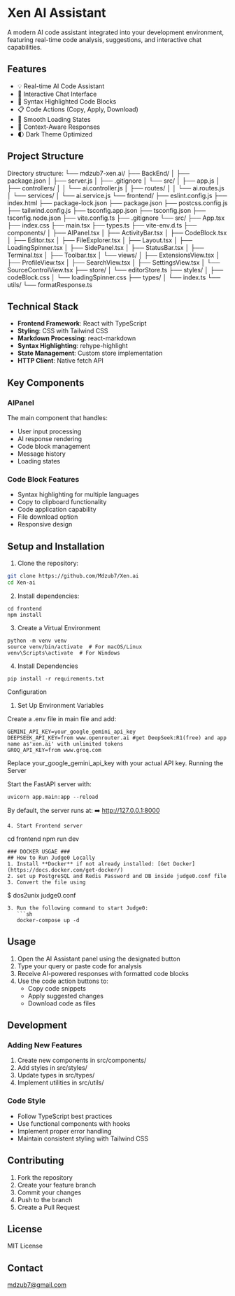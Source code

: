 # Xen AI Assistant

A modern AI code assistant integrated into your development environment, featuring real-time code analysis, suggestions, and interactive chat capabilities.

## Features

- 💡 Real-time AI Code Assistant
- 💬 Interactive Chat Interface
- 🎨 Syntax Highlighted Code Blocks
- 📋 Code Actions (Copy, Apply, Download)
- 🔄 Smooth Loading States
- 🎯 Context-Aware Responses
- 🌓 Dark Theme Optimized

## Project Structure
Directory structure:
└── mdzub7-xen.ai/
    ├── BackEnd/
    │   ├── package.json
    │   ├── server.js
    │   ├── .gitignore
    │   └── src/
    │       ├── app.js
    │       ├── controllers/
    │       │   └── ai.controller.js
    │       ├── routes/
    │       │   └── ai.routes.js
    │       └── services/
    │           └── ai.service.js
    └── frontend/
        ├── eslint.config.js
        ├── index.html
        ├── package-lock.json
        ├── package.json
        ├── postcss.config.js
        ├── tailwind.config.js
        ├── tsconfig.app.json
        ├── tsconfig.json
        ├── tsconfig.node.json
        ├── vite.config.ts
        ├── .gitignore
        └── src/
            ├── App.tsx
            ├── index.css
            ├── main.tsx
            ├── types.ts
            ├── vite-env.d.ts
            ├── components/
            │   ├── AIPanel.tsx
            │   ├── ActivityBar.tsx
            │   ├── CodeBlock.tsx
            │   ├── Editor.tsx
            │   ├── FileExplorer.tsx
            │   ├── Layout.tsx
            │   ├── LoadingSpinner.tsx
            │   ├── SidePanel.tsx
            │   ├── StatusBar.tsx
            │   ├── Terminal.tsx
            │   ├── Toolbar.tsx
            │   └── views/
            │       ├── ExtensionsView.tsx
            │       ├── ProfileView.tsx
            │       ├── SearchView.tsx
            │       ├── SettingsView.tsx
            │       └── SourceControlView.tsx
            ├── store/
            │   └── editorStore.ts
            ├── styles/
            │   ├── codeBlock.css
            │   └── loadingSpinner.css
            ├── types/
            │   └── index.ts
            └── utils/
                └── formatResponse.ts

## Technical Stack

- **Frontend Framework**: React with TypeScript
- **Styling**: CSS with Tailwind CSS
- **Markdown Processing**: react-markdown
- **Syntax Highlighting**: rehype-highlight
- **State Management**: Custom store implementation
- **HTTP Client**: Native fetch API

## Key Components

### AIPanel
The main component that handles:
- User input processing
- AI response rendering
- Code block management
- Message history
- Loading states

### Code Block Features
- Syntax highlighting for multiple languages
- Copy to clipboard functionality
- Code application capability
- File download option
- Responsive design

## Setup and Installation

1. Clone the repository:
```bash
git clone https://github.com/Mdzub7/Xen.ai
cd Xen-ai
```
2. Install dependencies:
```
cd frontend
npm install
```
3. Create a Virtual Environment
```
python -m venv venv
source venv/bin/activate  # For macOS/Linux
venv\Scripts\activate  # For Windows
```
4. Install Dependencies
```
pip install -r requirements.txt
```
Configuration

1. Set Up Environment Variables

Create a .env file in main file and add:
```
GEMINI_API_KEY=your_google_gemini_api_key
DEEPSEEK_API_KEY=from www.openrouter.ai #get DeepSeek:R1(free) and app name as'xen.ai' with unlimited tokens
GROQ_API_KEY=from www.groq.com
```
Replace your_google_gemini_api_key with your actual API key.
Running the Server

Start the FastAPI server with:
```
uvicorn app.main:app --reload
```
By default, the server runs at:
➡️ http://127.0.0.1:8000

```
4. Start Frontend server
```
cd frontend
npm run dev
```
### DOCKER USGAE ###
## How to Run Judge0 Locally
1. Install **Docker** if not already installed: [Get Docker](https://docs.docker.com/get-docker/)
2. set up PostgreSQL and Redis Password and DB inside judge0.conf file
3. Convert the file using
```
$ dos2unix judge0.conf
```
3. Run the following command to start Judge0:
   ```sh
   docker-compose up -d
```
## Usage
1. Open the AI Assistant panel using the designated button
2. Type your query or paste code for analysis
3. Receive AI-powered responses with formatted code blocks
4. Use the code action buttons to:
   - Copy code snippets
   - Apply suggested changes
   - Download code as files
  
## Development
### Adding New Features
1. Create new components in src/components/
2. Add styles in src/styles/
3. Update types in src/types/
4. Implement utilities in src/utils/
   
### Code Style
- Follow TypeScript best practices
- Use functional components with hooks
- Implement proper error handling
- Maintain consistent styling with Tailwind CSS

## Contributing
1. Fork the repository
2. Create your feature branch
3. Commit your changes
4. Push to the branch
5. Create a Pull Request

## License
MIT License

## Contact
mdzub7@gmail.com
